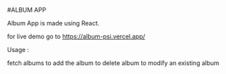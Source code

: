 #ALBUM APP

Album App is made using React.

for live demo go to https://album-psi.vercel.app/


Usage :

fetch albums
to add the album
to delete album
to modify an existing album
